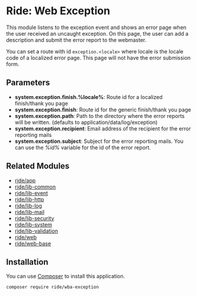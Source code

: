 # Ride: Web Exception

This module listens to the exception event and shows an error page when the user received an uncaught exception.
On this page, the user can add a description and submit the error report to the webmaster.

You can set a route with id ```exception.<locale>``` where locale is the locale code of a localized error page.
This page will not have the error submission form.

## Parameters

* __system.exception.finish.%locale%__: Route id for a localized finish/thank you page
* __system.exception.finish__: Route id for the generic finish/thank you page
* __system.exception.path__: Path to the directory where the error reports will be written. (defaults to application/data/log/exception)
* __system.exception.recipient__: Email address of the recipient for the error reporting mails
* __system.exception.subject__: Subject for the error reporting mails. You can use the _%id%_ variable for the id of the error report.

## Related Modules 

- [ride/app](https://github.com/all-ride/ride-app)
- [ride/lib-common](https://github.com/all-ride/ride-lib-common)
- [ride/lib-event](https://github.com/all-ride/ride-lib-event)
- [ride/lib-http](https://github.com/all-ride/ride-lib-http)
- [ride/lib-log](https://github.com/all-ride/ride-lib-log)
- [ride/lib-mail](https://github.com/all-ride/ride-lib-mail)
- [ride/lib-security](https://github.com/all-ride/ride-lib-security)
- [ride/lib-system](https://github.com/all-ride/ride-lib-system)
- [ride/lib-validation](https://github.com/all-ride/ride-lib-validation)
- [ride/web](https://github.com/all-ride/ride-web)
- [ride/web-base](https://github.com/all-ride/ride-web-base)

## Installation

You can use [Composer](http://getcomposer.org) to install this application.

```
composer require ride/wba-exception
```
